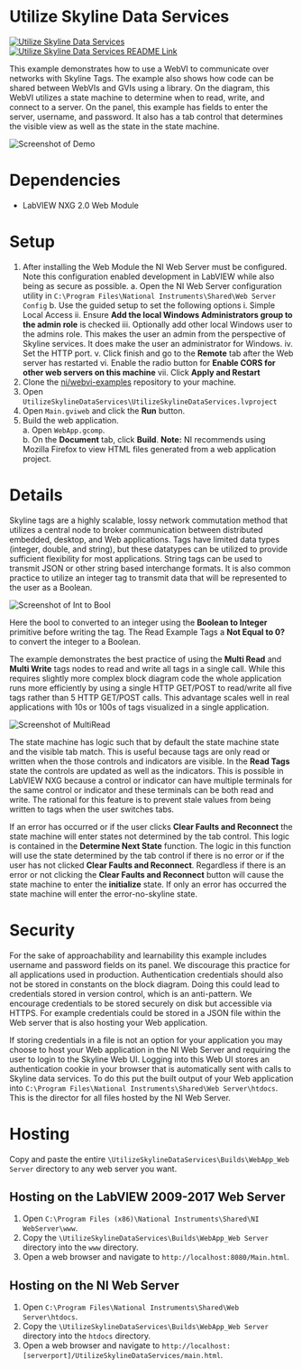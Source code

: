 # Utilize Skyline Data Services
[![Utilize Skyline Data Services](https://img.shields.io/badge/Details-Demo_Link-green.svg)](https://ni.github.io/ZZZZZZZZZZZZZ)
[![Utilize Skyline Data Services README Link](https://img.shields.io/badge/Details-README_Link-orange.svg)](https://github.com/ni/webvi-examples/tree/master/XXXXXXXXXX)

This example demonstrates how to use a WebVI to communicate over networks with Skyline Tags. The example also shows how code can be shared between WebVIs and GVIs using a library.  On the diagram, this WebVI utilizes a state machine to determine when to read, write, and connect to a server. On the panel, this example has fields to enter the server, username, and password. It also has a tab control that determines the visible view as well as the state in the state machine.

![Screenshot of Demo](https://ni.github.io/webvi-examples/UtilizeSkylineDataServices/Screenshot.gif)

# Dependencies
- LabVIEW NXG 2.0 Web Module

# Setup
1. After installing the Web Module the NI Web Server must be configured. Note this configuration enabled development in LabVIEW while also being as secure as possible.
  a. Open  the NI Web Server configuration utility in `C:\Program Files\National Instruments\Shared\Web Server Config`
  b. Use the guided setup to set the following options
    i. Simple Local Access
    ii. Ensure **Add the local Windows Administrators group to the admin role** is checked
    iii. Optionally add other local Windows user to the admins role. This makes the user an admin from the perspective of Skyline services. It does make the user an administrator for Windows.
    iv.  Set the HTTP port.
    v. Click finish and go to the **Remote** tab after the Web server has restarted
    vi. Enable the radio button for **Enable CORS for other web servers on this machine**
    vii. Click **Apply and Restart**
1. Clone the [ni/webvi-examples](https://github.com/ni/webvi-examples) repository to your machine.
2. Open `UtilizeSkylineDataServices\UtilizeSkylineDataServices.lvproject`
3. Open `Main.gviweb` and click the **Run** button.
4. Build the web application.  
  a. Open `WebApp.gcomp`.  
  b. On the **Document** tab, click **Build**.
  **Note:** NI recommends using Mozilla Firefox to view HTML files generated from a web application project.

# Details
Skyline tags are a highly scalable, lossy network commutation method that utilizes a central node to broker communication between distributed embedded, desktop, and Web applications. Tags have limited data types (integer, double, and string), but these datatypes can be utilized to provide sufficient flexibility for most applications. String tags can be used to transmit JSON or other string based interchange formats. It is also common practice to utilize an integer tag to transmit data that will be represented to the user as a Boolean.

![Screenshot of Int to Bool](https://ni.github.io/webvi-examples/UtilizeSkylineDataServices/int-to-bool.png)

Here the bool to converted to an integer using the **Boolean to Integer** primitive before writing the tag. The Read Example Tags a **Not Equal to 0?** to convert the integer to a Boolean.

The example demonstrates the best practice of using the **Multi Read** and **Multi Write** tags nodes to read and write all tags in a single call. While this requires slightly more complex block diagram code the whole application runs more efficiently by using a single HTTP GET/POST to read/write all five tags rather than 5 HTTP GET/POST calls. This advantage scales well in real applications with 10s or 100s of tags visualized in a single application.

![Screenshot of MultiRead](https://ni.github.io/webvi-examples/UtilizeSkylineDataServices/multi-read.png)

The state machine has logic such that by default the state machine state and the visible tab match. This is useful because tags are only read or written when the those controls and indicators are visible. In the **Read Tags** state the controls are updated as well as the indicators. This is possible in LabVIEW NXG because a control or indicator can have multiple terminals for the same control or indicator and these terminals can be both read and write. The rational for this feature is to prevent stale values from being written to tags when the user switches tabs.

If an error has occurred or if the user clicks **Clear Faults and Reconnect** the state machine will enter states not determined by the tab control. This logic is contained in the **Determine Next State** function. The logic in this function will use the state determined by the tab control if there is no error or if the user has not clicked **Clear Faults and Reconnect**. Regardless if there is an error or not clicking the **Clear Faults and Reconnect** button will cause the state machine to enter the **initialize** state. If only an error has occurred the state machine will enter the error-no-skyline state.

# Security
For the sake of approachability and learnability this example includes username and password fields on its panel. We discourage this practice for all applications used in production. Authentication credentials should also not be stored in constants on the block diagram. Doing this could lead to credentials stored in version control, which is an anti-pattern. We encourage credentials to be stored securely on disk but accessible via HTTPS. For example credentials could be stored in a JSON file within the Web server that is also hosting your Web application.

If storing credentials in a file is not an option for your application you may choose to host your Web application in the NI Web Server and requiring the user to login to the Skyline Web  UI. Logging into this Web UI stores an authentication cookie in your browser that is automatically sent with calls to Skyline data services. To do this put the built output of your Web application into `C:\Program Files\National Instruments\Shared\Web Server\htdocs`. This is the director for all files hosted by the NI Web Server.

# Hosting
Copy and paste the entire `\UtilizeSkylineDataServices\Builds\WebApp_Web Server` directory to any web server you want.

## Hosting on the LabVIEW 2009-2017 Web Server
1. Open `C:\Program Files (x86)\National Instruments\Shared\NI WebServer\www`.
2. Copy the `\UtilizeSkylineDataServices\Builds\WebApp_Web Server` directory into the `www` directory.
3. Open a web browser and navigate to `http://localhost:8080/Main.html`.  


## Hosting on the NI Web Server
1. Open `C:\Program Files\National Instruments\Shared\Web Server\htdocs`.
2. Copy the `\UtilizeSkylineDataServices\Builds\WebApp_Web Server` directory into the `htdocs` directory.
3. Open a web browser and navigate to `http://localhost:[serverport]/UtilizeSkylineDataServices/main.html`.  
